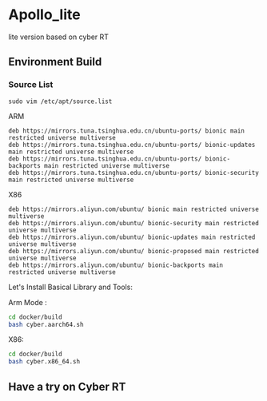# Apollo_lite
lite version based on cyber RT


## Environment Build

### Source List

`sudo vim /etc/apt/source.list`

ARM
```
deb https://mirrors.tuna.tsinghua.edu.cn/ubuntu-ports/ bionic main restricted universe multiverse
deb https://mirrors.tuna.tsinghua.edu.cn/ubuntu-ports/ bionic-updates main restricted universe multiverse
deb https://mirrors.tuna.tsinghua.edu.cn/ubuntu-ports/ bionic-backports main restricted universe multiverse
deb https://mirrors.tuna.tsinghua.edu.cn/ubuntu-ports/ bionic-security main restricted universe multiverse
```

X86
```
deb https://mirrors.aliyun.com/ubuntu/ bionic main restricted universe multiverse 
deb https://mirrors.aliyun.com/ubuntu/ bionic-security main restricted universe multiverse 
deb https://mirrors.aliyun.com/ubuntu/ bionic-updates main restricted universe multiverse 
deb https://mirrors.aliyun.com/ubuntu/ bionic-proposed main restricted universe multiverse 
deb https://mirrors.aliyun.com/ubuntu/ bionic-backports main restricted universe multiverse
```

Let's Install Basical Library and Tools:

Arm Mode :
```bash
cd docker/build 
bash cyber.aarch64.sh
```

X86:
```bash
cd docker/build
bash cyber.x86_64.sh
```

## Have a try on Cyber RT
